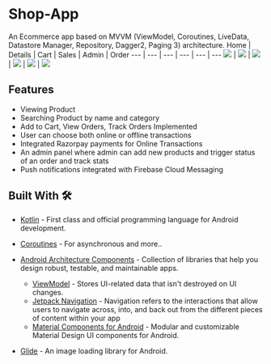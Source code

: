 # Shop-App 
An Ecommerce app based on MVVM (ViewModel, Coroutines, LiveData, Datastore Manager, Repository, Dagger2, Paging 3) architecture.
Home | Details | Cart | Sales | Admin | Order
--- | --- | --- | --- | --- | ---
![](https://user-images.githubusercontent.com/91717339/220998143-2686f70d-6fb3-460c-9c5f-157702dae6c3.png) | ![](https://user-images.githubusercontent.com/91717339/220998150-b2236576-78c9-4645-b181-3c86df84bcb8.png) | ![](https://user-images.githubusercontent.com/91717339/220998661-877cb015-f021-4216-8be6-4a53c6197415.png) | ![](https://user-images.githubusercontent.com/91717339/220998688-ecc01c62-e301-486e-acc8-6e8a6d8111fa.png) | ![](https://user-images.githubusercontent.com/91717339/220999288-ef8d41d8-a6b0-41cb-99ef-691b05e40663.png) | ![](https://user-images.githubusercontent.com/91717339/220999298-68941f14-5fcd-4a16-a19f-3c54cd452980.png)

## Features
- Viewing Product
- Searching Product by name and category
- Add to Cart, View Orders, Track Orders Implemented
- User can choose both online or offline transactions
- Integrated Razorpay payments for Online Transactions
- An admin panel where admin can add new products and trigger status of an order and track stats
- Push notifications integrated with Firebase Cloud Messaging



## Built With 🛠
- [Kotlin](https://kotlinlang.org/) - First class and official programming language for Android development.
- [Coroutines](https://kotlinlang.org/docs/reference/coroutines-overview.html) - For asynchronous and more..
- [Android Architecture Components](https://developer.android.com/topic/libraries/architecture) - Collection of libraries that help you design robust, testable, and maintainable apps.
  
  - [ViewModel](https://developer.android.com/topic/libraries/architecture/viewmodel) - Stores UI-related data that isn't destroyed on UI changes. 
  - [Jetpack Navigation](https://developer.android.com/guide/navigation) - Navigation refers to the interactions that allow users to navigate across, into, and back out from the different pieces of content within your app
  - [Material Components for Android](https://github.com/material-components/material-components-android) - Modular and customizable Material Design UI components for Android.

 - [Glide](https://github.com/bumptech/glide) - An image loading library for Android.




